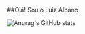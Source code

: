 ##Olá! Sou o Luiz Albano

![Anurag's GitHub stats](https://github-readme-stats.vercel.app/api?username=luiz-albano&show_icons=true&theme=dark)
